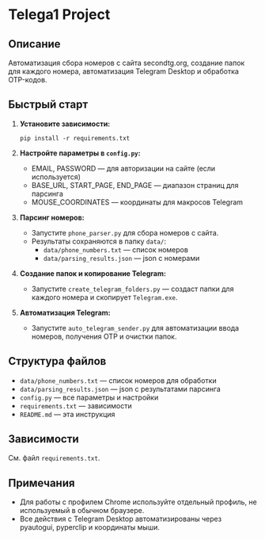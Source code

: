 # Telega1 Project

## Описание

Автоматизация сбора номеров с сайта secondtg.org, создание папок для каждого номера, автоматизация Telegram Desktop и обработка OTP-кодов.

## Быстрый старт

1. **Установите зависимости:**
   ```
   pip install -r requirements.txt
   ```

2. **Настройте параметры в `config.py`:**
   - EMAIL, PASSWORD — для авторизации на сайте (если используется)
   - BASE_URL, START_PAGE, END_PAGE — диапазон страниц для парсинга
   - MOUSE_COORDINATES — координаты для макросов Telegram

3. **Парсинг номеров:**
   - Запустите `phone_parser.py` для сбора номеров с сайта.
   - Результаты сохраняются в папку `data/`:
     - `data/phone_numbers.txt` — список номеров
     - `data/parsing_results.json` — json с номерами

4. **Создание папок и копирование Telegram:**
   - Запустите `create_telegram_folders.py` — создаст папки для каждого номера и скопирует `Telegram.exe`.

5. **Автоматизация Telegram:**
   - Запустите `auto_telegram_sender.py` для автоматизации ввода номеров, получения OTP и очистки папок.

## Структура файлов

- `data/phone_numbers.txt` — список номеров для обработки
- `data/parsing_results.json` — json с результатами парсинга
- `config.py` — все параметры и настройки
- `requirements.txt` — зависимости
- `README.md` — эта инструкция

## Зависимости

См. файл `requirements.txt`.

## Примечания
- Для работы с профилем Chrome используйте отдельный профиль, не используемый в обычном браузере.
- Все действия с Telegram Desktop автоматизированы через pyautogui, pyperclip и координаты мыши.
